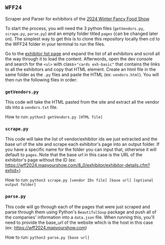 ## `WFF24`
Scraper and Parser for exhibitors of the [2024 Winter Fancy Food Show](https://wff2024.mapyourshow.com/)

To start the process, you will need the 3 python files (`getVendors.py`, `scrape.py`, `parse.py`) and an empty folder titled `pages` (can be changed later on). The simplest way to get this is to clone this repository locally then cd to the WFF24 folder in your terminal to run the files.

Go to the [exhibitor list page](https://wff2024.mapyourshow.com/8_0/explore/exhibitor-gallery.cfm?featured=false) and expand the list of all exhibitors and scroll all the way through it to load the content. Afterwords, open the dev console and search for the `<ul>` with class=`"cards exh-basic"` that contains the links to all the exhibitors and copy that HTML element. Create an html file in the same folder as the `.py` files and paste the HTML (ex: `vendors.html`). You will then run the following files in order:

### `getVendors.py`
This code will take the HTML pasted from the site and extract all the vendor ids into a `vendors.txt` file. 

How to run: `python3 getVendors.py [HTML file]`

### `scrape.py`
This code will take the list of vendor/exhibitor ids we just extracted and the base url of the site and scrape each exhibitor's page into an output folder. If you have a specific name for the folder you can input that, otherwise it will default to `pages`. Note that the base url in this case is the URL of the exhibitor's page without the ID (ex: https://wff2024.mapyourshow.com/8_0/exhibitor/exhibitor-details.cfm?exhid=)

How to run: `python3 scrape.py [vendor IDs file] [base url] [optional output folder]`

### `parse.py`
This code will go through each of the pages that were just scraped and parse through them using Python's `BeautifulSoup` package and push all of the companies' information into a `data.json` file. When running this, you'll need to provide the base_url of the website which is the host in this case (ex: https://wff2024.mapyourshow.com)

How to run: `python3 parse.py [base url]`